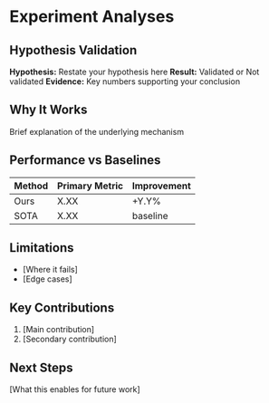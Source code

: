 # Experiment Analyses

## Hypothesis Validation

**Hypothesis:** Restate your hypothesis here
**Result:** Validated or Not validated
**Evidence:** Key numbers supporting your conclusion

## Why It Works

Brief explanation of the underlying mechanism

## Performance vs Baselines

| Method | Primary Metric | Improvement |
| ------ | -------------- | ----------- |
| Ours   | X.XX           | +Y.Y%       |
| SOTA   | X.XX           | baseline    |

## Limitations

* \[Where it fails]
* \[Edge cases]

## Key Contributions

1. \[Main contribution]
2. \[Secondary contribution]

## Next Steps

\[What this enables for future work]